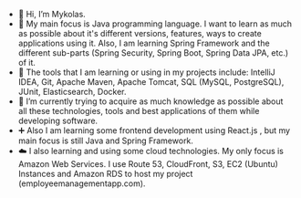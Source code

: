 - 👋 Hi, I’m Mykolas.
- 👀 My main focus is Java programming language. I want to learn as much as possible about it's different versions, features, ways to create applications using it. Also, I am learning Spring Framework and the different sub-parts (Spring Security, Spring Boot, Spring Data JPA, etc.) of it.
- 🔧 The tools that I am learning or using in my projects include: IntelliJ IDEA, Git, Apache Maven, Apache Tomcat, SQL (MySQL, PostgreSQL), JUnit, Elasticsearch, Docker.
- 🌱 I’m currently trying to acquire as much knowledge as possible about all these technologies, tools and best applications of them while developing software.
- ➕ Also I am learning some frontend development using React.js , but my main focus is still Java and Spring Framework.
- :cloud: I also learning and using some cloud technologies. My only focus is Amazon Web Services. I use Route 53, CloudFront, S3, EC2 (Ubuntu) Instances and Amazon RDS to host my project (employeemanagementapp.com).


<!---
MykKuc/MykKuc is a ✨ special ✨ repository because its `README.md` (this file) appears on your GitHub profile.
You can click the Preview link to take a look at your changes.
--->
